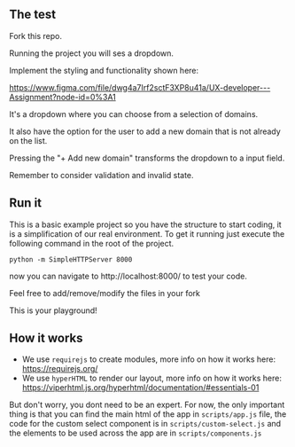 ## The test
Fork this repo.

Running the project you will ses a dropdown.

Implement the styling and functionality shown here: 

https://www.figma.com/file/dwg4a7Irf2sctF3XP8u41a/UX-developer---Assignment?node-id=0%3A1

It's a dropdown where you can choose from a selection of domains.

It also have the option for the user to add a new domain that is not already on the list.

Pressing the "+ Add new domain" transforms the dropdown to a input field.

Remember to consider validation and invalid state.


## Run it

This is a basic example project so you have the structure to start coding, it is a simplification of our real environment.
To get it running just execute the following command in the root of the project.

`python -m SimpleHTTPServer 8000`

now you can navigate to http://localhost:8000/ to test your code.

Feel free to add/remove/modify the files in your fork

This is your playground!

## How it works

- We use `requirejs` to create modules, more info on how it works here: https://requirejs.org/
- We use `hyperHTML` to render our layout, more info on how it works here: https://viperhtml.js.org/hyperhtml/documentation/#essentials-01

But don't worry, you dont need to be an expert.
For now, the only important thing is that you can find the main html of the app in `scripts/app.js` file, the code for the custom select component is in `scripts/custom-select.js` and the elements to be used across the app are in `scripts/components.js`
